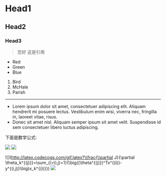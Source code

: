 # Head1
## Head2
### Head3

> 您好
> 这是引用 

-   Red
-   Green
-   Blue

1.  Bird
2.  McHale
3.  Parish

---

*   Lorem ipsum dolor sit amet, consectetuer adipiscing elit.
    Aliquam hendrerit mi posuere lectus. Vestibulum enim wisi,
    viverra nec, fringilla in, laoreet vitae, risus.
*   Donec sit amet nisl. Aliquam semper ipsum sit amet velit.
    Suspendisse id sem consectetuer libero luctus adipiscing.

下面是数学公式:

<img src="http://www.forkosh.com/mathtex.cgi?\Large x=\frac{-b\pm\sqrt{b^2-4ac}}{2a}">
<img src="http://chart.googleapis.com/chart?cht=tx&chl=\Large x=\frac{-b\pm\sqrt{b^2-4ac}}{2a}" style="border:none;">

![](http://latex.codecogs.com/gif.latex?\\frac{\\partial J}{\\partial \\theta_k^{(j)}}=\\sum_{i:r(i,j)=1}{\\big((\\theta^{(j)})^Tx^{(i)}-y^{(i,j)}\big)x_k^{(i)}}) 
![](http://latex.codecogs.com/gif.latex?x=\\frac{-b\\pm\\sqrt{b^2-4ac}}{2a})





